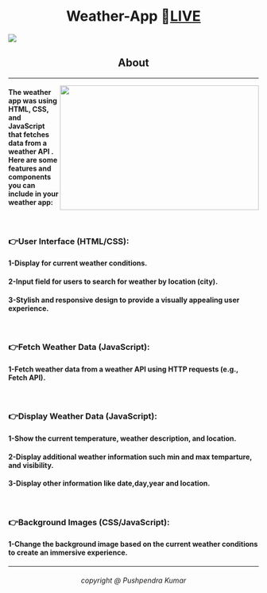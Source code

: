 <h1 align="center">Weather-App 🔴<a href="https://pushpendra1723.github.io/Weather-App/">LIVE</a></h1>
<img src="https://github.com/Pushpendra1723/Weather-App/assets/94159743/0aa30e1f-65b4-43b2-a799-a69fe39cc2dc">
<h2 align="center">About</h2>
<hr>

<p align="left">
  <img align="right" src="https://github.com/Pushpendra1723/Weather-App/assets/94159743/f5a968b2-deaf-49fc-9a70-39f9db56daae" height ="250px" width="400px" margin-top="500px">
<h4>The weather app was using HTML, CSS, and JavaScript that fetches data from a weather API . Here are some features and components you can include in your weather app:</h4>
<br>
<h3><strong>👉User Interface (HTML/CSS):</strong></h3>

<h4>1-Display for current weather conditions.</h4>
<h4>2-Input field for users to search for weather by location (city).</h4>
<h4>3-Stylish and responsive design to provide a visually appealing user experience.</h4>
<br>
<h3><strong>👉Fetch Weather Data (JavaScript):</strong></h3>

<h4>1-Fetch weather data from a weather API using HTTP requests (e.g., Fetch API).</h4>
<br>
<h3><strong>👉Display Weather Data (JavaScript):</strong></h3>

<h4>1-Show the current temperature, weather description, and location.</h4>
<h4>2-Display additional weather information such min and max temparture, and visibility.</h4>
<h4>3-Display other information like date,day,year and location.</h4>
<br>
<h3><strong>👉Background Images (CSS/JavaScript):</strong></h3>
<h4>1-Change the background image based on the current weather conditions to create an immersive experience.</h4>
<hr>
</p>

<h6 align="center">copyright @ Pushpendra Kumar</h6>
